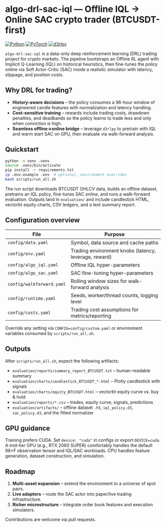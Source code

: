 # algo-drl-sac-iql — Offline IQL → Online SAC crypto trader (BTCUSDT-first)

[![Python](https://img.shields.io/badge/python-3.10+-blue.svg)](https://www.python.org/)
[![PyTorch](https://img.shields.io/badge/PyTorch-2.2+-ee4c2c.svg)](https://pytorch.org/)
[![d3rlpy](https://img.shields.io/badge/d3rlpy-2.6+-orange.svg)](https://github.com/takuseno/d3rlpy)

`algo-drl-sac-iql` is a data-only deep reinforcement learning (DRL) trading project for
crypto markets. The pipeline bootstraps an Offline RL agent with Implicit Q-Learning
(IQL) on historical heuristics, then fine-tunes the policy online via Soft Actor-Critic
(SAC) inside a realistic simulator with latency, slippage, and position costs.

## Why DRL for trading?

* **History-aware decisions** – the policy consumes a 96-hour window of engineered
  candle features with normalization and latency handling.
* **Cost-sensitive training** – rewards include trading costs, drawdown penalties, and
  deadbands so the policy learns to trade less and only when conviction is high.
* **Seamless offline→online bridge** – leverage `d3rlpy` to pretrain with IQL and warm
  start SAC on GPU, then evaluate via walk-forward analysis.

## Quickstart

```bash
python -m venv .venv
source .venv/bin/activate
pip install -r requirements.txt
cp .env.example .env  # optional, environment overrides
bash scripts/run_all.sh
```

The run script downloads BTCUSDT OHLCV data, builds an offline dataset, pretrains an
IQL policy, fine-tunes SAC online, and runs a walk-forward evaluation. Outputs land in
`evaluation/` and include candlestick HTML, vectorbt equity charts, CSV ledgers, and a
text summary report.

## Configuration overview

| File | Purpose |
| ---- | ------- |
| `config/data.yaml` | Symbol, data source and cache paths |
| `config/env.yaml` | Trading environment knobs (latency, leverage, reward) |
| `config/algo_iql.yaml` | Offline IQL hyper-parameters |
| `config/algo_sac.yaml` | SAC fine-tuning hyper-parameters |
| `config/walkforward.yaml` | Rolling window sizes for walk-forward analysis |
| `config/runtime.yaml` | Seeds, worker/thread counts, logging level |
| `config/costs.yaml` | Trading cost assumptions for metrics/reporting |

Override any setting via `CONFIG=config/custom.yaml` or environment variables consumed by
`scripts/run_all.sh`.

## Outputs

After `scripts/run_all.sh`, expect the following artifacts:

* `evaluation/reports/summary_report_BTCUSDT.txt` – human-readable summary
* `evaluation/charts/candlestick_BTCUSDT_*.html` – Plotly candlestick with signals
* `evaluation/charts/equity_BTCUSDT.html` – vectorbt equity curve vs. buy & hold
* `evaluation/reports/*.csv` – trades, equity curve, signals, predictions
* `evaluation/artifacts/` – offline dataset `.h5`, `iql_policy.d3`, `sac_policy.d3`,
  and the fitted normalizer

## GPU guidance

Training prefers CUDA. Set `device: "cuda"` in configs or export `DEVICE=cuda`. A mid-tier
GPU (e.g., RTX 2060 SUPER) comfortably handles the default 96×F observation tensor and
IQL/SAC workloads. CPU handles feature generation, dataset construction, and simulation.

## Roadmap

1. **Multi-asset expansion** – extend the environment to a universe of spot pairs.
2. **Live adapters** – route the SAC actor into paper/live trading infrastructure.
3. **Richer microstructure** – integrate order book features and execution simulators.

Contributions are welcome via pull requests.
